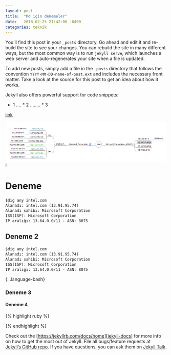 ```yaml
---
layout: post
title:  "Md için denemeler"
date:   2018-02-25 21:42:06 -0400
categories: teknik
---
```

You’ll find this post in your `_posts` directory. Go ahead and edit it and re-build the site to see your changes. You can rebuild the site in many different ways, but the most common way is to run `jekyll serve`, which launches a web server and auto-regenerates your site when a file is updated.

To add new posts, simply add a file in the `_posts` directory that follows the convention `YYYY-MM-DD-name-of-post.ext` and includes the necessary front matter. Take a look at the source for this post to get an idea about how it works.

Jekyll also offers powerful support for code snippets:

* 1
.... * 2
........  * 3

[link](http://sercankulak.com)

![resim](../eg/freemind-intel.png)!
# Deneme

~~~~~~~~~~~~~
$dig any intel.com
Alanadı: intel.com (13.91.95.74)
Alanadı sahibi: Microsoft Corporation
ISS(ISP): Microsoft Corporation
IP aralığı: 13.64.0.0/11 - ASN: 8075
~~~~~~~~~~~~~

## Deneme 2


~~~
$dig any intel.com
Alanadı: intel.com (13.91.95.74)
Alanadı sahibi: Microsoft Corporation
ISS(ISP): Microsoft Corporation
IP aralığı: 13.64.0.0/11 - ASN: 8075
~~~
{: .language-bash}

### Deneme 3

#### Deneme 4

{% highlight ruby %}

{% endhighlight %}

Check out the [https://jekyllrb.com/docs/home][jekyll-docs] for more info on how to get the most out of Jekyll. File all bugs/feature requests at [Jekyll’s GitHub repo][jekyll-gh]. If you have questions, you can ask them on [Jekyll Talk][jekyll-talk].


[jekyll-gh]:   https://github.com/jekyll/jekyll
[jekyll-talk]: https://talk.jekyllrb.com/
